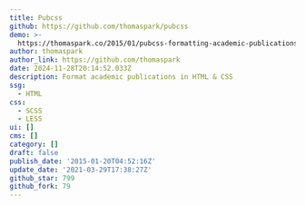 ```yaml
---
title: Pubcss
github: https://github.com/thomaspark/pubcss
demo: >-
  https://thomaspark.co/2015/01/pubcss-formatting-academic-publications-in-html-css/
author: thomaspark
author_link: https://github.com/thomaspark
date: 2024-11-28T20:14:52.033Z
description: Format academic publications in HTML & CSS
ssg:
  - HTML
css:
  - SCSS
  - LESS
ui: []
cms: []
category: []
draft: false
publish_date: '2015-01-20T04:52:16Z'
update_date: '2021-03-29T17:38:27Z'
github_star: 799
github_fork: 79
---
```

